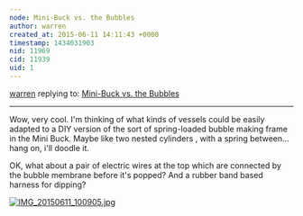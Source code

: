 ```yaml
---
node: Mini-Buck vs. the Bubbles
author: warren
created_at: 2015-06-11 14:11:43 +0000
timestamp: 1434031903
nid: 11969
cid: 11939
uid: 1
---
```




[warren](../profile/warren) replying to: [Mini-Buck vs. the Bubbles](../notes/mathew/06-11-2015/mini-buck-vs-the-bubbles)

----
Wow, very cool. I'm thinking of what kinds of vessels could be easily adapted to a DIY version of the sort of spring-loaded bubble making frame in the Mini Buck. Maybe like two nested cylinders , with a spring between... hang on, i'll doodle it. 

OK, what about a pair of electric wires at the top which are connected by the bubble membrane before it's popped? And a rubber band based harness for dipping? 


[![IMG_20150611_100905.jpg](https://i.publiclab.org/system/images/photos/000/010/317/medium/IMG_20150611_100905.jpg)](https://i.publiclab.org/system/images/photos/000/010/317/original/IMG_20150611_100905.jpg)

